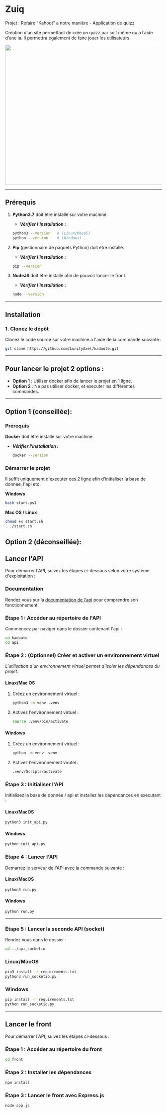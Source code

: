 # Zuiq
Projet : Refaire “Kahoot” a notre manière - Application de quizz

Création d’un site permettant de crée un quizz par soit même ou a l’aide d’une ia. Il permettra également de faire jouer les utilisateurs.


<p align="center">
  <img width="712" height="450" src="https://cdn.discordapp.com/attachments/1005937387140022302/1351960670673043616/banniere.png?ex=67dc46fe&is=67daf57e&hm=0fa068f0cff7dac843d357ee591eab80afafc725783bf8b96a33762ac5b3b8cc&">
</p>

---

## Prérequis

1. **Python3.7** doit être installé sur votre machine.
    - ***Vérifier l'installation :***
    ```bash
    python3 --version   # (Linux/MacOS)
    python --version    # (Windows)
    ```

2. **Pip** (gestionnaire de paquets Python) doit être installé.
    - ***Vérifier l'installation :***
    ```bash
    pip --version
    ```

3. **NodeJS** doit être installé afin de pouvoir lancer le front.
    - ***Vérifier l'installation :***
    ```bash
    node --version
    ```
---

## Installation

### 1. Clonez le dépôt
Clonez le code source sur votre machine a l'aide de la commande suivante :
```bash
git clone https://github.com/LunityAxel/kadoute.git
```

--- 

## Pour lancer le projet 2 options :
 - **Option 1** : Utiliser docker afin de lancer le projet en 1 ligne.
 - **Option 2** : Ne pas utiliser docker, et executer les différentes commandes.

---

## Option 1 (conseillée):

### Prérequis
**Docker** doit être installé sur votre machine.
- ***Vérifier l'installation :***
    ```bash
    docker --version
    ```

### Démarrer le projet
Il suffit uniquement d'executer ces 2 ligne afin d'initialiser la base de donnée, l'api etc.

**Windows**
```bash
bash start.ps1
```

**Mac OS / Linux**
```bash
chmod +x start.sh
. ./start.sh
```

## Option 2 (déconseillée):

## Lancer l'API
Pour démarrer l'API, suivez les étapes ci-dessous selon votre système d'exploitation :

### Documentation
Rendez vous sur la [documentation de l'api](https://verdant-budget-6c4.notion.site/Documentation-API-Kadoute-19caef7c06d880068d5ee16283895db9) pour comprendre son fonctionnement.

### Étape 1 : Accéder au répertoire de l'API
Commencez par naviger dans le dossier contenant l'api :

```bash
cd kadoute
cd api
```

### Étape 2 : (Optionnel) Créer et activer un environnement virtuel
*L'utilisation d'un environnement virtuel permet d'isoler les dépendances du projet.*
    
#### Linux/Mac OS
1. Créez un environnement virtuel :
    ```bash
    python3 -m venv .venv
    ```
2. Activez l'environnement virtuel :
    ```bash
    source .venv/bin/activate
    ```

#### Windows
1. Créez un environnement virtuel :
    ```bash
    python -m venv .venv
    ```
2. Activez l'environnement virutel : 
    ```bash
    .venv/Scripts/activate
    ```

### Étape 3 : Initialiser l'API
Initialisez la base de donnée / api et installez les dépendances en executant :

#### Linux/MacOS
```bash
python3 init_api.py
```

#### Windows
```bash
python init_api.py
```

### Étape 4 : Lancer l'API
Demarrez le serveur de l'API avec la commande suivante :

#### Linux/MacOS
```bash
python3 run.py
```

#### Windows
``` bash
python run.py
```

---

### Étape 5 : Lancer la seconde API (socket)
Rendez vous dans le dossier : 
```bash
cd ../api_socketio
```

### Linux/MacOS
```bash
pip3 install -r requirements.txt
python3 run_socketio.py
```

### Windows
```bash
pip install -r requirements.txt
python run_socketio.py
```

---

## Lancer le front
Pour démarrer l'API, suivez les étapes ci-dessous :

### Étape 1 : Accéder au répertoire du front
```bash
cd front
```

### Étape 2 : Installer les dépendances
```bash
npm install
```

### Étape 3 : Lancer le front avec Express.js
```bash
node app.js
```